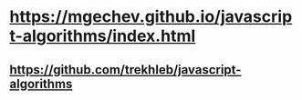 # https://mgechev.github.io/javascript-algorithms/index.html

## https://github.com/trekhleb/javascript-algorithms
